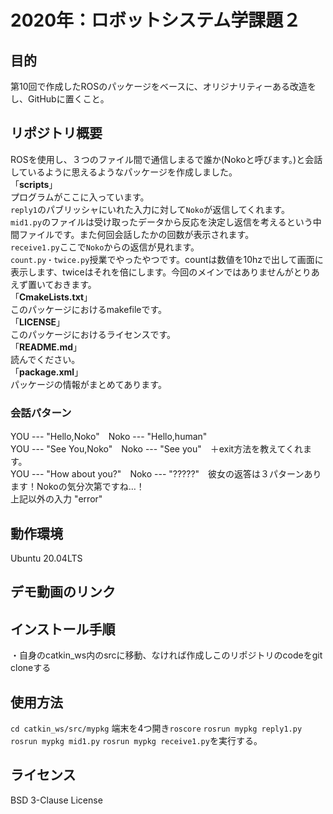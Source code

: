 # 2020年：ロボットシステム学課題２
## 目的
第10回で作成したROSのパッケージをベースに、オリジナリティーある改造をし、GitHubに置くこと。
## リポジトリ概要
ROSを使用し、３つのファイル間で通信しまるで誰か(Nokoと呼びます。)と会話しているように思えるようなパッケージを作成しました。  
「**scripts**」  
プログラムがここに入っています。  
`reply1`のパブリッシャにいれた入力に対して`Noko`が返信してくれます。  
`mid1.py`のファイルは受け取ったデータから反応を決定し返信を考えるという中間ファイルです。また何回会話したかの回数が表示されます。  
`receive1.py`ここで`Noko`からの返信が見れます。  
`count.py・twice.py`授業でやったやつです。countは数値を10hzで出して画面に表示します、twiceはそれを倍にします。今回のメインではありませんがとりあえず置いておきます。  
「**CmakeLists.txt**」  
このパッケージにおけるmakefileです。  
「**LICENSE**」  
このパッケージにおけるライセンスです。  
「**README.md**」  
読んでください。  
「**package.xml**」  
パッケージの情報がまとめてあります。  
### 会話パターン
YOU --- "Hello,Noko"　Noko --- "Hello,human"  
YOU --- "See You,Noko"　Noko --- "See you"　＋exit方法を教えてくれます。  
YOU --- "How about you?"　Noko --- "?????"　彼女の返答は３パターンあります！Nokoの気分次第ですね…！  
上記以外の入力 "error"  
## 動作環境
Ubuntu 20.04LTS
## デモ動画のリンク

## インストール手順
・自身のcatkin_ws内のsrcに移動、なければ作成しこのリポジトリのcodeをgit cloneする
## 使用方法
`cd catkin_ws/src/mypkg`
端末を4つ開き`roscore` `rosrun mypkg reply1.py` `rosrun mypkg mid1.py` `rosrun mypkg receive1.py`を実行する。
## ライセンス
BSD 3-Clause License
